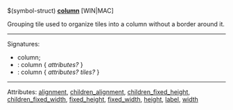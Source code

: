 $(symbol-struct) [**column**](https://help.autodesk.com/view/OARX/2021/ENU/?guid=GUID-C9E712A1-1865-4F95-918F-D24ED6124DC8) [WIN|MAC]

Grouping tile used to organize tiles into a column without a border around it.

 ------ 
Signatures:
 - column;
 - : column { *attributes?* }
 - : column { *attributes?* *tiles?* }

 ------ 
Attributes: [alignment](https://help.autodesk.com/view/OARX/2021/ENU/?guid=GUID-1F9D45C8-A45B-4F85-B741-8B9DCCEBA040), [children_alignment](https://help.autodesk.com/view/OARX/2021/ENU/?guid=GUID-BFB3C271-5705-4518-9E80-E4693B507C13), [children_fixed_height](https://help.autodesk.com/view/OARX/2021/ENU/?guid=GUID-C6CC76BB-498B-4DAB-8E45-49C8B65756E2), [children_fixed_width](https://help.autodesk.com/view/OARX/2021/ENU/?guid=GUID-5CC5A813-DCD3-4AB6-BCEC-0DF83C519F3D), [fixed_height](https://help.autodesk.com/view/OARX/2021/ENU/?guid=GUID-53A2C532-B1D6-44E0-A2E4-DD9E8D746BFE), [fixed_width](https://help.autodesk.com/view/OARX/2021/ENU/?guid=GUID-528ACA68-711E-4AED-B0AB-12F053856708), [height](https://help.autodesk.com/view/OARX/2021/ENU/?guid=GUID-DD0E03A8-D2EB-4D79-9BF7-D49EFD3820D4), [label](https://help.autodesk.com/view/OARX/2021/ENU/?guid=GUID-1D855150-4635-4F6B-B277-28C7EF21B939), [width](https://help.autodesk.com/view/OARX/2021/ENU/?guid=GUID-F5ACFAA1-4528-4BC5-B45E-0F7C114AFEDE)